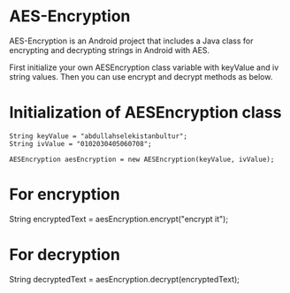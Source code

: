 # AES-Encryption
AES-Encryption is an Android project that includes a Java class for encrypting and decrypting strings in Android with AES.

First initialize your own AESEncryption class variable with keyValue and iv string values. Then you can use encrypt and decrypt methods as below.

# Initialization of AESEncryption class

	String keyValue = "abdullahselekistanbultur";
	String ivValue = "0102030405060708";

	AESEncryption aesEncryption = new AESEncryption(keyValue, ivValue);

# For encryption

  String encryptedText = aesEncryption.encrypt("encrypt it");

# For decryption

  String decryptedText = aesEncryption.decrypt(encryptedText);


